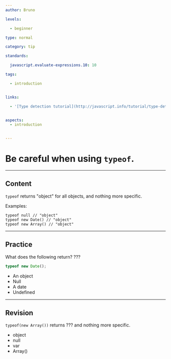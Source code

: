 ```yaml
---
author: Bruno

levels:

  - beginner

type: normal

category: tip

standards:

  javascript.evaluate-expressions.10: 10

tags:

  - introduction


links:

  - '[Type detection tutorial](http://javascript.info/tutorial/type-detection){tutorial}'


aspects:
  - introduction


---
```


# Be careful when using `typeof`.

---
## Content

`typeof` returns "object" for all objects, and nothing more specific.

Examples:

```
typeof null // "object"
typeof new Date() // "object"
typeof new Array() // "object"
```

---
## Practice

What does the following return? ???

```javascript
typeof new Date();
```


* An object
* Null
* A date
* Undefined

---
## Revision

`typeof(new Array())`  returns ??? and nothing more specific.


* object
* null
* var
* Array()
 
